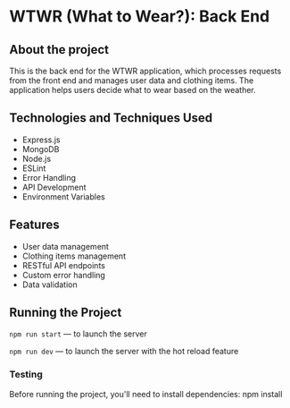 # WTWR (What to Wear?): Back End

## About the project

This is the back end for the WTWR application, which processes requests from the front end and manages user data and clothing items. The application helps users decide what to wear based on the weather.

## Technologies and Techniques Used

- Express.js
- MongoDB
- Node.js
- ESLint
- Error Handling
- API Development
- Environment Variables

## Features

- User data management
- Clothing items management
- RESTful API endpoints
- Custom error handling
- Data validation

## Running the Project

`npm run start` — to launch the server 

`npm run dev` — to launch the server with the hot reload feature

### Testing

Before running the project, you'll need to install dependencies:
npm install
